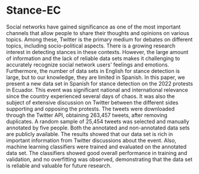 # Stance-EC

Social networks have gained significance as one of the most important channels that allow people to share their thoughts and opinions on various topics. Among these, Twitter is the primary medium for debates on different topics, including socio-political aspects. There is a growing research interest in detecting stances in these contexts. However, the large amount of information and the lack of reliable data sets makes it challenging to accurately recognize social network users' feelings and emotions. Furthermore, the number of data sets in English for stance detection is large, but to our knowledge, they are limited in Spanish. In this paper, we present a new data set in Spanish for stance detection on the 2022 protests in Ecuador. This event was significant national and international relevance since the country experienced several days of chaos. It was also the subject of extensive discussion on Twitter between the different sides supporting and opposing the protests. The tweets were downloaded through the Twitter API, obtaining 263,457 tweets, after removing duplicates. A random sample of 25,454 tweets was selected and manually annotated by five people. Both the annotated and non-annotated data sets are publicly available. The results showed that our data set is rich in important information from Twitter discussions about the event. Also, machine learning classifiers were trained and evaluated on the annotated data set. The classifiers showed good overall performance in training and validation, and no overfitting was observed, demonstrating that the data set is reliable and valuable for future research.
